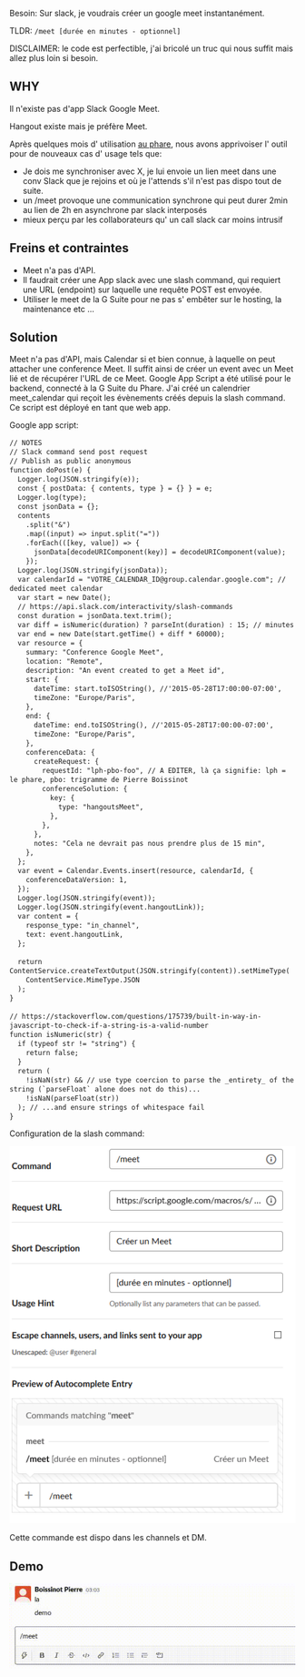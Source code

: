 Besoin: Sur slack, je voudrais créer un google meet instantanément.

TLDR: `/meet [durée en minutes - optionnel]`

DISCLAIMER: le code est perfectible, j'ai bricolé un truc qui nous suffit mais allez plus loin si besoin.

## WHY

Il n'existe pas d'app Slack Google Meet. 

Hangout existe mais je préfère Meet.

Après quelques mois d' utilisation [au phare](https://lephare.com), nous avons apprivoiser l' outil pour de nouveaux cas d' usage tels que:
    
* Je dois me synchroniser avec X, je lui envoie un lien meet dans une conv Slack que je rejoins et où je l'attends s'il n'est pas dispo tout de suite.
* un /meet provoque une communication synchrone qui peut durer 2min au lien de 2h en asynchrone par slack interposés 
* mieux perçu par les collaborateurs qu' un call slack car moins intrusif

## Freins et contraintes

* Meet n'a pas d'API.
* Il faudrait créer une App slack avec une slash command, qui requiert une URL (endpoint) sur laquelle une requête POST est envoyée.
* Utiliser le meet de la G Suite pour ne pas s' embêter sur le hosting, la maintenance etc ...

##  Solution

Meet n'a pas d'API, mais Calendar si et bien connue, à laquelle on peut attacher une conference Meet. Il suffit ainsi de créer un event avec un Meet lié et de récupérer l'URL de ce Meet.
Google App Script a été utilisé pour le backend, connecté à la G Suite du Phare. J'ai créé un calendrier meet_calendar qui reçoit les évènements créés depuis la slash command.
Ce script est déployé en tant que web app.

Google app script:
```
// NOTES
// Slack command send post request
// Publish as public anonymous
function doPost(e) {
  Logger.log(JSON.stringify(e));
  const { postData: { contents, type } = {} } = e;
  Logger.log(type);
  const jsonData = {};
  contents
    .split("&")
    .map((input) => input.split("="))
    .forEach(([key, value]) => {
      jsonData[decodeURIComponent(key)] = decodeURIComponent(value);
    });
  Logger.log(JSON.stringify(jsonData));
  var calendarId = "VOTRE_CALENDAR_ID@group.calendar.google.com"; // dedicated meet calendar
  var start = new Date();
  // https://api.slack.com/interactivity/slash-commands
  const duration = jsonData.text.trim();
  var diff = isNumeric(duration) ? parseInt(duration) : 15; // minutes
  var end = new Date(start.getTime() + diff * 60000);
  var resource = {
    summary: "Conference Google Meet",
    location: "Remote",
    description: "An event created to get a Meet id",
    start: {
      dateTime: start.toISOString(), //'2015-05-28T17:00:00-07:00',
      timeZone: "Europe/Paris",
    },
    end: {
      dateTime: end.toISOString(), //'2015-05-28T17:00:00-07:00',
      timeZone: "Europe/Paris",
    },
    conferenceData: {
      createRequest: {
        requestId: "lph-pbo-foo", // A EDITER, là ça signifie: lph = le phare, pbo: trigramme de Pierre Boissinot
        conferenceSolution: {
          key: {
            type: "hangoutsMeet",
          },
        },
      },
      notes: "Cela ne devrait pas nous prendre plus de 15 min",
    },
  };
  var event = Calendar.Events.insert(resource, calendarId, {
    conferenceDataVersion: 1,
  });
  Logger.log(JSON.stringify(event));
  Logger.log(JSON.stringify(event.hangoutLink));
  var content = {
    response_type: "in_channel",
    text: event.hangoutLink,
  };

  return ContentService.createTextOutput(JSON.stringify(content)).setMimeType(
    ContentService.MimeType.JSON
  );
}

// https://stackoverflow.com/questions/175739/built-in-way-in-javascript-to-check-if-a-string-is-a-valid-number
function isNumeric(str) {
  if (typeof str != "string") {
    return false;
  }
  return (
    !isNaN(str) && // use type coercion to parse the _entirety_ of the string (`parseFloat` alone does not do this)...
    !isNaN(parseFloat(str))
  ); // ...and ensure strings of whitespace fail
}

```

Configuration de la slash command:

![configuration_slack_command](./configuration_slack_commande.png)

Cette commande est dispo dans les channels et DM.

## Demo

![configuration_slack_command](./demo.gif)
